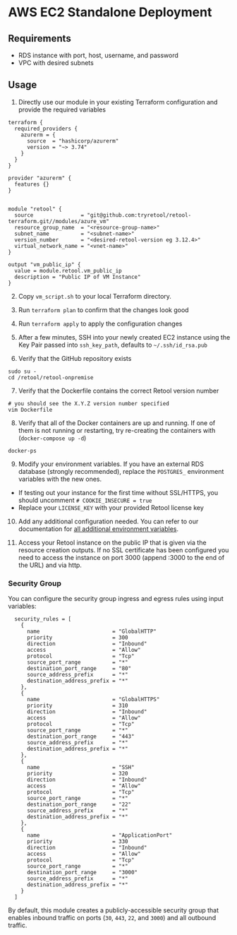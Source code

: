# AWS EC2 Standalone Deployment

## Requirements

- RDS instance with port, host, username, and password
- VPC with desired subnets

## Usage

1. Directly use our module in your existing Terraform configuration and provide the required variables

```
terraform {
  required_providers {
    azurerm = {
      source  = "hashicorp/azurerm"
      version = "~> 3.74"
    }
  }
}

provider "azurerm" {
  features {}
}


module "retool" {
  source               = "git@github.com:tryretool/retool-terraform.git//modules/azure_vm"
  resource_group_name  = "<resource-group-name>"
  subnet_name          = "<subnet-name>"
  version_number       = "<desired-retool-version eg 3.12.4>"
  virtual_network_name = "<vnet-name>"
}

output "vm_public_ip" {
  value = module.retool.vm_public_ip
  description = "Public IP of VM Instance"
}
```
2. Copy `vm_script.sh` to your local Terraform directory.

3. Run `terraform plan` to confirm that the changes look good

4. Run `terraform apply` to apply the configuration changes

5. After a few minutes, SSH into your newly created EC2 instance using the Key Pair passed into `ssh_key_path`, defaults to `~/.ssh/id_rsa.pub`

6. Verify that the GitHub repository exists

```
sudo su - 
cd /retool/retool-onpremise
```

7. Verify that the Dockerfile contains the correct Retool version number

```
# you should see the X.Y.Z version number specified
vim Dockerfile
```

8. Verify that all of the Docker containers are up and running. If one of them is not running or restarting, try re-creating the containers with (`docker-compose up -d`)

```
docker-ps
```

9. Modify your environment variables. If you have an external RDS database (strongly recommended), replace the `POSTGRES_` environment variables with the new ones.

- If testing out your instance for the first time without SSL/HTTPS, you should uncomment `# COOKIE_INSECURE = true`
- Replace your `LICENSE_KEY` with your provided Retool license key

10. Add any additional configuration needed. You can refer to our documentation for [all additional environment variables](https://docs.retool.com/docs/environment-variables).

11. Access your Retool instance on the public IP that is given via the resource creation outputs. If no SSL certificate has been configured you need to access the instance on port 3000 (append :3000 to the end of the URL) and via http.

### Security Group

You can configure the security group ingress and egress rules using input variables:

```
  security_rules = [
    {
      name                       = "GlobalHTTP"
      priority                   = 300
      direction                  = "Inbound"
      access                     = "Allow"
      protocol                   = "Tcp"
      source_port_range          = "*"
      destination_port_range     = "80"
      source_address_prefix      = "*"
      destination_address_prefix = "*"
    },
    {
      name                       = "GlobalHTTPS"
      priority                   = 310
      direction                  = "Inbound"
      access                     = "Allow"
      protocol                   = "Tcp"
      source_port_range          = "*"
      destination_port_range     = "443"
      source_address_prefix      = "*"
      destination_address_prefix = "*"
    },
    {
      name                       = "SSH"
      priority                   = 320
      direction                  = "Inbound"
      access                     = "Allow"
      protocol                   = "Tcp"
      source_port_range          = "*"
      destination_port_range     = "22"
      source_address_prefix      = "*"
      destination_address_prefix = "*"
    },
    {
      name                       = "ApplicationPort"
      priority                   = 330
      direction                  = "Inbound"
      access                     = "Allow"
      protocol                   = "Tcp"
      source_port_range          = "*"
      destination_port_range     = "3000"
      source_address_prefix      = "*"
      destination_address_prefix = "*"
    }
  ]
```

By default, this module creates a publicly-accessible security group that enables inbound traffic on ports (`30`, `443`, `22`, and `3000`) and all outbound traffic.
